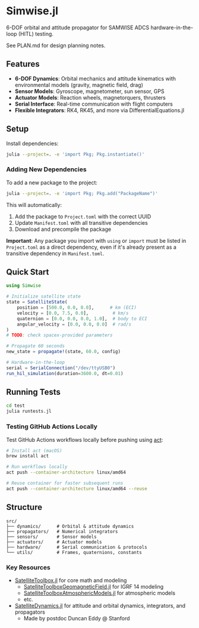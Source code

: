 # Simwise.jl

6-DOF orbital and attitude propagator for SAMWISE ADCS hardware-in-the-loop (HITL) testing.

See PLAN.md for design planning notes. 

## Features

- **6-DOF Dynamics**: Orbital mechanics and attitude kinematics with environmental models (gravity, magnetic field, drag)
- **Sensor Models**: Gyroscope, magnetometer, sun sensor, GPS
- **Actuator Models**: Reaction wheels, magnetorquers, thrusters
- **Serial Interface**: Real-time communication with flight computers
- **Flexible Integrators**: RK4, RK45, and more via DifferentialEquations.jl

## Setup

Install dependencies:

```bash
julia --project=. -e 'import Pkg; Pkg.instantiate()'
```

### Adding New Dependencies

To add a new package to the project:

```bash
julia --project=. -e 'import Pkg; Pkg.add("PackageName")'
```

This will automatically:
1. Add the package to `Project.toml` with the correct UUID
2. Update `Manifest.toml` with all transitive dependencies
3. Download and precompile the package

**Important**: Any package you import with `using` or `import` must be listed in `Project.toml` as a direct dependency, even if it's already present as a transitive dependency in `Manifest.toml`.

## Quick Start

```julia
using Simwise

# Initialize satellite state
state = SatelliteState(
    position = [500.0, 0.0, 0.0],      # km (ECI)
    velocity = [0.0, 7.5, 0.0],         # km/s
    quaternion = [0.0, 0.0, 0.0, 1.0],  # body to ECI
    angular_velocity = [0.0, 0.0, 0.0]  # rad/s
)
# TODO: check spacex-provided parameters

# Propagate 60 seconds
new_state = propagate!(state, 60.0, config)

# Hardware-in-the-loop
serial = SerialConnection("/dev/ttyUSB0")
run_hil_simulation(duration=3600.0, dt=0.01)
```

## Running Tests

```bash
cd test
julia runtests.jl
```

### Testing GitHub Actions Locally

Test GitHub Actions workflows locally before pushing using [act](https://nektosact.com/):

```bash
# Install act (macOS)
brew install act

# Run workflows locally
act push --container-architecture linux/amd64

# Reuse container for faster subsequent runs
act push --container-architecture linux/amd64 --reuse
```

## Structure

```
src/
├── dynamics/      # Orbital & attitude dynamics
├── propagators/   # Numerical integrators
├── sensors/       # Sensor models
├── actuators/     # Actuator models
├── hardware/      # Serial communication & protocols
└── utils/         # Frames, quaternions, constants
```

### Key Resources
- [SatelliteToolbox.jl](https://github.com/JuliaSpace/SatelliteToolbox.jl/tree/master?tab=readme-ov-file) for core math and modeling
    - [SatelliteToolboxGeomagneticField.jl](https://github.com/JuliaSpace/SatelliteToolboxGeomagneticField.jl) for IGRF 14 modeling
    - [SatelliteToolboxAtmosphericModels.jl](https://github.com/JuliaSpace/SatelliteToolboxAtmosphericModels.jl) for atmospheric models
    - etc.
- [SatelliteDynamics.jl](https://sisl.github.io/SatelliteDynamics.jl/latest/) for attitude and orbital dynamics, integrators, and propagators
    - Made by postdoc Duncan Eddy @ Stanford
